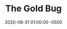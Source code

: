 ---
_schema: default
title: The Gold Bug
link: https://www.geocaching.com/geocache/GC8YT1M
owner: Mr Montressor
date: 2020-08-31 01:00:00 -0500
log_type: Note
display_coords: N 41° 26.999' W 074° 28.000'
latitude: '41.449983'
longitude: '-74.466666'
first_stage: false
bogus: true
zhanna_log: >-
  Rich in NEPA and I solved the puzzle and the solution checker gave us the
  green light. I doubt we’ll be visiting the area anytime soon, but we’ll put it
  on our list and if we have the opportunity we’ll stop and search for the
  cache. Thanks for a fun, unique puzzle!
rich_log:
post_id: 12598
---